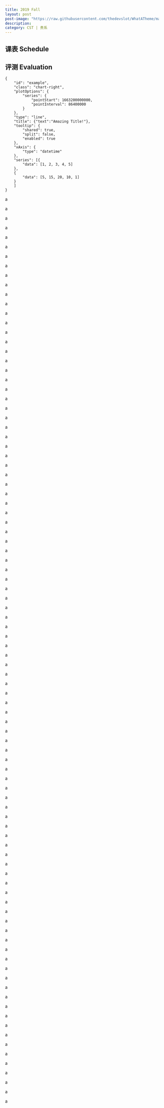 ```yaml
---
title: 2019 Fall
layout: post
post-image: "https://raw.githubusercontent.com/thedevslot/WhatATheme/master/assets/images/SamplePost.png?token=AHMQUEPC4IFADOF5VG4QVN26Z64GG"
description:
category: CST | 贵系
---
```


## 课表 Schedule

## 评测 Evaluation

```chart
{
    "id": "example",
    "class": "chart-right",
    "plotOptions": {
        "series": {
            "pointStart": 1663200000000,
            "pointInterval": 86400000
        }
    },
    "type": "line",
    "title": {"text":"Amazing Title!"},
    "tooltip": {
        "shared": true,
        "split": false,
        "enabled": true
    },
    "xAxis": {
        "type": "datetime"
    },
    "series": [{
        "data": [1, 2, 3, 4, 5]
    },
    {
        "data": [5, 15, 20, 10, 1]
    }
    ]
}
```

a

a

a

a

a

a

a

a

a

a

a

a

a

a

a

a

a

a

a

a

a

a

a

a

a

a

a

a

a

a

a

a

a

a

a

a

a

a

a

a

a

a

a

a

a

a

a

a

a

a

a

a

a

a

a

a

a

a

a

a

a

a

a

a

a

a

a

a

a

a

a

a

a

a

a

a

a

a

a

a

a

a

a

a

a

a

a

a

a

a

a

a

a

a

a

a
